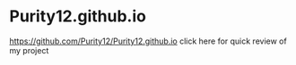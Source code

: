 # Purity12.github.io
https://github.com/Purity12/Purity12.github.io click here for quick review of my project


